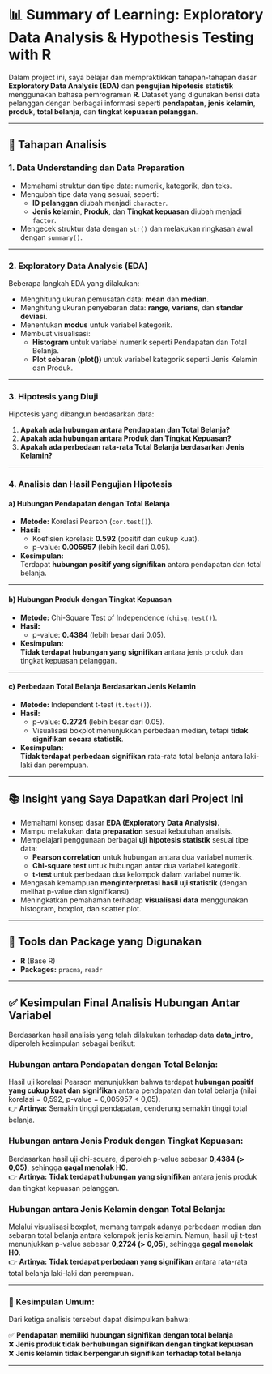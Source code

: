 # 📊 Summary of Learning: Exploratory Data Analysis & Hypothesis Testing with R

Dalam project ini, saya belajar dan mempraktikkan tahapan-tahapan dasar **Exploratory Data Analysis (EDA)** dan **pengujian hipotesis statistik** menggunakan bahasa pemrograman **R**. Dataset yang digunakan berisi data pelanggan dengan berbagai informasi seperti **pendapatan**, **jenis kelamin**, **produk**, **total belanja**, dan **tingkat kepuasan pelanggan**.

---

## 📌 Tahapan Analisis

### 1. Data Understanding dan Data Preparation

- Memahami struktur dan tipe data: numerik, kategorik, dan teks.
- Mengubah tipe data yang sesuai, seperti:
  - **ID pelanggan** diubah menjadi `character`.
  - **Jenis kelamin**, **Produk**, dan **Tingkat kepuasan** diubah menjadi `factor`.
- Mengecek struktur data dengan `str()` dan melakukan ringkasan awal dengan `summary()`.

---

### 2. Exploratory Data Analysis (EDA)

Beberapa langkah EDA yang dilakukan:

- Menghitung ukuran pemusatan data: **mean** dan **median**.
- Menghitung ukuran penyebaran data: **range**, **varians**, dan **standar deviasi**.
- Menentukan **modus** untuk variabel kategorik.
- Membuat visualisasi:
  - **Histogram** untuk variabel numerik seperti Pendapatan dan Total Belanja.
  - **Plot sebaran (plot())** untuk variabel kategorik seperti Jenis Kelamin dan Produk.

---

### 3. Hipotesis yang Diuji

Hipotesis yang dibangun berdasarkan data:

1. **Apakah ada hubungan antara Pendapatan dan Total Belanja?**
2. **Apakah ada hubungan antara Produk dan Tingkat Kepuasan?**
3. **Apakah ada perbedaan rata-rata Total Belanja berdasarkan Jenis Kelamin?**

---

### 4. Analisis dan Hasil Pengujian Hipotesis

#### a) Hubungan Pendapatan dengan Total Belanja
- **Metode:** Korelasi Pearson (`cor.test()`).
- **Hasil:**
  - Koefisien korelasi: **0.592** (positif dan cukup kuat).
  - p-value: **0.005957** (lebih kecil dari 0.05).
- **Kesimpulan:**  
  Terdapat **hubungan positif yang signifikan** antara pendapatan dan total belanja.

---

#### b) Hubungan Produk dengan Tingkat Kepuasan
- **Metode:** Chi-Square Test of Independence (`chisq.test()`).
- **Hasil:**
  - p-value: **0.4384** (lebih besar dari 0.05).
- **Kesimpulan:**  
  **Tidak terdapat hubungan yang signifikan** antara jenis produk dan tingkat kepuasan pelanggan.

---

#### c) Perbedaan Total Belanja Berdasarkan Jenis Kelamin
- **Metode:** Independent t-test (`t.test()`).
- **Hasil:**
  - p-value: **0.2724** (lebih besar dari 0.05).
  - Visualisasi boxplot menunjukkan perbedaan median, tetapi **tidak signifikan secara statistik**.
- **Kesimpulan:**  
  **Tidak terdapat perbedaan signifikan** rata-rata total belanja antara laki-laki dan perempuan.

---

## 📚 Insight yang Saya Dapatkan dari Project Ini

- Memahami konsep dasar **EDA (Exploratory Data Analysis)**.
- Mampu melakukan **data preparation** sesuai kebutuhan analisis.
- Mempelajari penggunaan berbagai **uji hipotesis statistik** sesuai tipe data:
  - **Pearson correlation** untuk hubungan antara dua variabel numerik.
  - **Chi-square test** untuk hubungan antar dua variabel kategorik.
  - **t-test** untuk perbedaan dua kelompok dalam variabel numerik.
- Mengasah kemampuan **menginterpretasi hasil uji statistik** (dengan melihat p-value dan signifikansi).
- Meningkatkan pemahaman terhadap **visualisasi data** menggunakan histogram, boxplot, dan scatter plot.

---

## 🚀 Tools dan Package yang Digunakan

- **R** (Base R)
- **Packages:** `pracma`, `readr`

---

## ✅ Kesimpulan Final Analisis Hubungan Antar Variabel

Berdasarkan hasil analisis yang telah dilakukan terhadap data **data_intro**, diperoleh kesimpulan sebagai berikut:

### Hubungan antara Pendapatan dengan Total Belanja:
Hasil uji korelasi Pearson menunjukkan bahwa terdapat **hubungan positif yang cukup kuat dan signifikan** antara pendapatan dan total belanja (nilai korelasi = 0,592, p-value = 0,005957 < 0,05).  
👉 **Artinya:** Semakin tinggi pendapatan, cenderung semakin tinggi total belanja.

### Hubungan antara Jenis Produk dengan Tingkat Kepuasan:
Berdasarkan hasil uji chi-square, diperoleh p-value sebesar **0,4384 (> 0,05)**, sehingga **gagal menolak H0**.  
👉 **Artinya:** **Tidak terdapat hubungan yang signifikan** antara jenis produk dan tingkat kepuasan pelanggan.

### Hubungan antara Jenis Kelamin dengan Total Belanja:
Melalui visualisasi boxplot, memang tampak adanya perbedaan median dan sebaran total belanja antara kelompok jenis kelamin. Namun, hasil uji t-test menunjukkan p-value sebesar **0,2724 (> 0,05)**, sehingga **gagal menolak H0**.  
👉 **Artinya:** **Tidak terdapat perbedaan yang signifikan** antara rata-rata total belanja laki-laki dan perempuan.

---

### 🔎 Kesimpulan Umum:
Dari ketiga analisis tersebut dapat disimpulkan bahwa:

✅ **Pendapatan memiliki hubungan signifikan dengan total belanja**  
❌ **Jenis produk tidak berhubungan signifikan dengan tingkat kepuasan**  
❌ **Jenis kelamin tidak berpengaruh signifikan terhadap total belanja**

---


